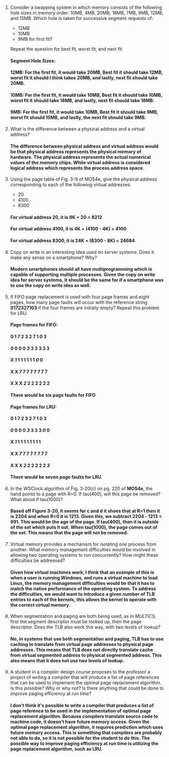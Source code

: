 1. Consider a swapping system in which memory consists of the following hole sizes in memory order: 10MB, 4MB, 20MB, 18MB, 7MB, 9MB, 12MB, and 15MB. Which hole is taken for successive segment requests of:
    - 12MB
    - 10MB
    - 9MB 
    for first fit? 
    
    Repeat the question for best fit, worst fit, and next fit.

    #### Segment Hole Sizes:
    #### 12MB: For the first fit, it would take 20MB, Best fit it should take 12MB, worst fit it should I think takes 20MB, and lastly, next fit should take 20MB.
    #### 10MB: For the first fit, it would take 10MB, Best fit it should take 10MB, worst fit it should take 18MB, and lastly, next fit should take 18MB.
    #### 9MB: For the first fit, it would take 10MB, Best fit it should take 9MB, worst fit should 15MB, and lastly, the next fit should take 9MB.

2. What is the difference between a physical address and a virtual address?
    #### The difference between physical address and virtual address would be that physical address represents the physical memory of hardware. The physical address represents the actual numerical values of the memory chips. While virtual address is considered logical address which represents the process address space.

   
3. Using the page table of Fig. 3-9 of MOS4e, give the physical address corresponding to each of the following virtual addresses:
   - 20
   - 4100
   - 8300

    #### For virtual address 20, it is 8K + 20 = 8212
    #### For virtual address 4100, it is 4K + (4100 - 4K) = 4100
    #### For virtual address 8300, it is 24K + (8300 - 8K) = 24684

4. Copy on write is an interesting idea used on server systems. Does it make any sense on a smartphone? Why?

    #### Modern smartphones should all have multiprogramming which is capable of supporting multiple processes. Given the copy on write idea for server systems, it should be the same for if a smartphone was to use the copy on write idea as well.

5. If FIFO page replacement is used with four page frames and eight pages, how many page faults will occur with the reference string **0172327103** if the four frames are initially empty? Repeat this problem for LRU.

    #### Page frames for FIFO:
    #### 0 1 7 2 3 2 7 1 0 3
    #### ***0*** 0 0 0 ***3*** 3 3 3 3 3
    #### X ***1*** 1 1 1 1 1 1 ***0*** 0
    #### X X ***7*** 7 7 7 7 7 7 7
    #### X X X ***2*** 2 2 2 2 2 2
    #### There would be six page faults for FIFO

    #### Page frames for LRU:
    #### 0 1 7 2 3 2 7 1 0 3
    #### ***0*** 0 0 0 ***3*** 3 3 3 ***0*** 0
    #### X ***1*** 1 1 1 1 1 1 1 1
    #### X X ***7*** 7 7 7 7 7 7 7
    #### X X X ***2*** 2 2 2 2 2 ***3***
    #### There would be seven page faults for LRU

6. In the WSClock algorithm of Fig. 3-20(c) on pg. 220 of **MOS4e**, the hand points to a page with R=0. If tau(400), will this page be removed? What about if tau(1000)?

    #### Based off Figure 3-20, it seems for c and d it shoes that at R=1 then it is 2204 and when R=0 it is 1213. Given this, we subtract 2204 - 1213 = 991. This would be the age of the page. If tau(400), then it is outside of the set which puts it out. When tau(1000), the page comes out of the set. This means that the page will not be removed.

7. Virtual memory provides a mechanism for isolating one process from another. What memory management difficulties would be involved in allowing two operating systems to run concurrently? How might these difficulties be addressed?

    #### Given how virtual machines work, I think that an example of this is when a user is running Windows, and runs a virtual machine to load Linux, the memory management difficulties would be that it has to match the native performance of the operating system. To address the difficulties, we would want to introduce a given number of TLB entries to each of the kernels, this allows the kernel to operate with the correct virtual memory.

8.  When segmentation and paging are both being used, as in *MULTICS*, first the segment descriptor must be looked up, then the page descriptor. Does the TLB also work this way, with two levels of lookup?

    #### No, in systems that use both segmentation and paging, TLB has to use caching to translate from virtual page addresses to physical page addresses. This means that TLB does not directly translate cache from virtual segmented address to physical segmented address. This also means that it does not use two levels of lookup.

9. A student in a compiler design course proposes to the professor a project of writing a compiler that will produce a list of page references that can be used to implement the optimal page replacement algorithm. Is this possible? Why or why not? Is there anything that could be done to improve paging efficiency at run time?

    #### I don't think it's possible to write a compiler that produces a list of page reference to be used in the implementation of optimal page replacement algorithm. Because compilers translate source code to machine code, it doesn't have future memory access. Given the optimal page replacement algorithm, it requires prediction which uses future memory access. This is something that compilers are probably not able to do, so it is not possible for the student to do this. The possible way to improve paging efficiency at run time is utilizing the page replacement algorithm, such as LRU.